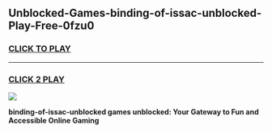 
## Unblocked-Games-binding-of-issac-unblocked-Play-Free-0fzu0
<h3>
<a href="https://premium76.site?title=binding-of-issac-unblocked&ref=21A">CLICK TO PLAY</a></h3>
<hr>

<h3>
<a href="https://premium76.site?title=binding-of-issac-unblocked&ref=21A">CLICK 2 PLAY</a>
  
</h3>

<a href="https://premium76.site?title=binding-of-issac-unblocked&ref=21A"><img src="https://clearcache.store/games.png"></a>


**binding-of-issac-unblocked games unblocked: Your Gateway to Fun and Accessible Online Gaming**
